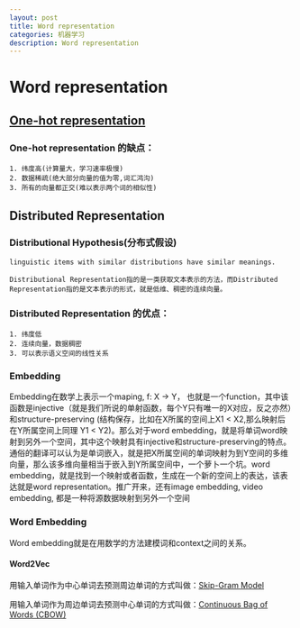 ```yaml
---
layout: post
title: Word representation
categories: 机器学习
description: Word representation
---
```


# Word representation

## [One-hot representation](https://en.wikipedia.org/wiki/One-hot)

### One-hot representation 的缺点：

```
1. 纬度高(计算量大，学习速率极慢)
2. 数据稀疏(绝大部分向量的值为零,词汇鸿沟)
3. 所有的向量都正交(难以表示两个词的相似性)
```

## Distributed Representation

### Distributional Hypothesis(分布式假设)

```
linguistic items with similar distributions have similar meanings.
```

```
Distributional Representation指的是一类获取文本表示的方法，而Distributed Representation指的是文本表示的形式，就是低维、稠密的连续向量。
```

### Distributed Representation 的优点：

```
1. 纬度低
2. 连续向量，数据稠密
3. 可以表示语义空间的线性关系
```

### Embedding

Embedding在数学上表示一个maping, f: X -> Y， 也就是一个function，其中该函数是injective（就是我们所说的单射函数，每个Y只有唯一的X对应，反之亦然）和structure-preserving (结构保存，比如在X所属的空间上X1 < X2,那么映射后在Y所属空间上同理 Y1 < Y2)。那么对于word embedding，就是将单词word映射到另外一个空间，其中这个映射具有injective和structure-preserving的特点。通俗的翻译可以认为是单词嵌入，就是把X所属空间的单词映射为到Y空间的多维向量，那么该多维向量相当于嵌入到Y所属空间中，一个萝卜一个坑。word embedding，就是找到一个映射或者函数，生成在一个新的空间上的表达，该表达就是word representation。推广开来，还有image embedding, video embedding, 都是一种将源数据映射到另外一个空间

### Word Embedding

Word embedding就是在用数学的方法建模词和context之间的关系。

#### Word2Vec

用输入单词作为中心单词去预测周边单词的方式叫做：[Skip-Gram Model](http://mccormickml.com/2016/04/19/word2vec-tutorial-the-skip-gram-model/)

用输入单词作为周边单词去预测中心单词的方式叫做：[Continuous Bag of Words (CBOW)](https://iksinc.wordpress.com/tag/continuous-bag-of-words-cbow/)